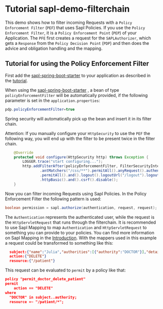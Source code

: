 # Tutorial  sapl-demo-filterchain

This demo shows how to filter incoming Requests with a `Policy Enforcement Filter` (`PEF`) that uses Sapl Policies. If you use the `Policy Enforcement Filter`, it is a `Policy Enforcement Point` (`PEP`) of your Application. The `PFE` first creates a request for the `SAPLAuthorizer`, which gets a `Response` from the `Policy Decision Point` (`PDP`) and then does the advice and obligation handling and the mapping.

## Tutorial for using the Policy Enforcement Filter

First add the [sapl-spring-boot-starter](https://github.com/heutelbeck/sapl-policy-engine/tree/master/sapl-spring-boot-starter) to your application as described in the [tutorial](https://github.com/heutelbeck/sapl-demos/blob/master/docs/src/asciidoc/tutorial.adoc).

When using the [sapl-spring-boot-starter](https://github.com/heutelbeck/sapl-policy-engine/tree/master/sapl-spring-boot-starter) , a bean of type `policyEnforcementFilter` will be automatically provided, if the following parameter is set in the `application.properties`:

```java
pdp.policyEnforcementFilter=true
```

Spring security will automatically pick up the bean and insert it in its filter chain. 

Attention: If you manually configure your `HttpSecurity` to use the `PEF` the following way, you will end up with the filter to be present twice in the filter chain.

```java
	@Override
	protected void configure(HttpSecurity http) throws Exception {
		LOGGER.trace("start configuring...");
		http.addFilterAfter(policyEnforcementFilter, FilterSecurityInterceptor.class).authorizeRequests()
				.antMatchers("/css/**").permitAll().anyRequest().authenticated().and().formLogin().loginPage("/login")
				.permitAll().and().logout().logoutUrl("/logout").logoutSuccessUrl("/login").permitAll().and()
				.httpBasic().and().csrf().disable();
	}
```


Now you can filter incoming Requests using Sapl Policies. In the Policy Enforcement Filter the following pattern is used:

```java
boolean permission = sapl.authorize(authentication, request, request);
```

The `Authentication` represents the authenticated user, while the request is the `HttpServletRequest` that runs through the filterchain. It is recommended to use Sapl Mapping to map `Authentication` and `HttpServletRequest` to something you can provide to your policies. You can find more information on Sapl Mapping in the [Introduction](https://github.com/heutelbeck/sapl-demos/blob/master/docs/src/asciidoc/tutorial.adoc). With the mappers used in this example a request could be transformed to something like this:

```json
  subject:{"name":"Julia","authorities":[{"authority":"DOCTOR"}],"details":null} 
  action:{"DELETE"} 
  resource:{"/patient"}
```

This request can be evaluated to `permit` by a policy like that:

```json
policy "permit_doctor_delete_patient"
permit
    action == "DELETE"
where
  "DOCTOR" in subject..authority;
  resource =~ "/patient/*";
```
